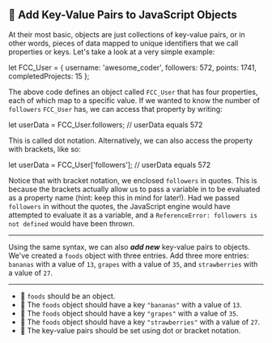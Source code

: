 🚀 Add Key-Value Pairs to JavaScript Objects
--------------------------------------------

At their most basic, objects are just collections of key-value pairs, or in other words, pieces of data mapped to unique identifiers that we call properties or keys. Let's take a look at a very simple example:

let FCC\_User = {
  username: 'awesome\_coder',
  followers: 572,
  points: 1741,
  completedProjects: 15
};

The above code defines an object called `FCC_User` that has four properties, each of which map to a specific value. If we wanted to know the number of `followers` `FCC_User` has, we can access that property by writing:

let userData = FCC\_User.followers;
// userData equals 572

This is called dot notation. Alternatively, we can also access the property with brackets, like so:

let userData = FCC\_User\['followers'\];
// userData equals 572

Notice that with bracket notation, we enclosed `followers` in quotes. This is because the brackets actually allow us to pass a variable in to be evaluated as a property name (hint: keep this in mind for later!). Had we passed `followers` in without the quotes, the JavaScript engine would have attempted to evaluate it as a variable, and a `ReferenceError: followers is not defined` would have been thrown.

* * *

Using the same syntax, we can also _**add new**_ key-value pairs to objects. We've created a `foods` object with three entries. Add three more entries: `bananas` with a value of `13`, `grapes` with a value of `35`, and `strawberries` with a value of `27`.

* * *

*   🧪 `foods` should be an object.
*   🧪 The `foods` object should have a key `"bananas"` with a value of `13`.
*   🧪 The `foods` object should have a key `"grapes"` with a value of `35`.
*   🧪 The `foods` object should have a key `"strawberries"` with a value of `27`.
*   🧪 The key-value pairs should be set using dot or bracket notation.